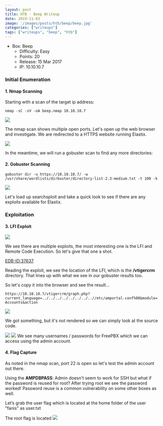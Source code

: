 ```yaml
---
layout: post
title: HTB - Beep Writeup
date: 2019-11-03
image: '/images/posts/htb/beep/beep.jpg'
categories: ["writeups"]
tags: ["writeups", "beep", "htb"]
---
```


* Box: Beep
  - Difficulty: Easy
  - Points: 20
  - Release: 15 Mar 2017
  - IP: 10.10.10.7


### Initial Enumeration

#### 1. Nmap Scanning

Starting with a scan of the target ip address:

`nmap -sC -sV -oA beep.nmap 10.10.10.7`

<img src="/images/posts/htb/beep/beep1.jpg">

The nmap scan shows multiple open ports. Let's open up the web browser and investigate.
We are redirected to a HTTPS website running Elastix.

<img src="/images/posts/htb/beep/beep2.jpg">

In the meantime, we will run a gobuster scan to find any more directories:

#### 2. Gobuster Scanning

``gobuster dir -u https://10.10.10.7/ -w /usr/share/wordlists/dirbuster/directory-list-2.3-medium.txt -t 100 -k``

<img src="/images/posts/htb/beep/beep3.jpg">

Let's load up searchsploit and take a quick look to see if there are any exploits available for Elastix.


### Exploitation

#### 3. LFI Exploit

<img src="/images/posts/htb/beep/beep4.jpg">

We see there are multiple exploits, the most interesting one is the LFI and Remote Code Execution. So let's give that one a shot.

[EDB-ID:37637](https://www.exploit-db.com/exploits/37637)

Reading the exploit, we see the location of the LFI, which is the **/vtigercrm** directory. That lines up with what we see in our gobuster results too.

So let's copy it into the browser and see the result...

``https://10.10.10.7/vtigercrm/graph.php?current_language=../../../../../../../..//etc/amportal.conf%00&module=Accounts&action``

<img src="/images/posts/htb/beep/beep5.jpg">

We got something, but it's not rendered so we can simply look at the source code.

<img src="/images/posts/htb/beep/beep6.jpg">

<img src="/images/posts/htb/beep/beep7.jpg">
We see many usernames / passwords for FreePBX which we can access using the admin account.

#### 4. Flag Capture

As noted in the nmap scan, port 22 is open so let's test the admin account out there.

Using the **AMPDBPASS**:
Admin doesn't seem to work  for SSH but what if the password is reused for root? After trying root we see the password worked!
Password reuse is a common vulnerability on some other boxes as well.

Let’s grab the user flag which is located at the home folder of the user "fanis" as user.txt

The root flag is located
<img src="/images/posts/htb/beep/beep8.jpg">
